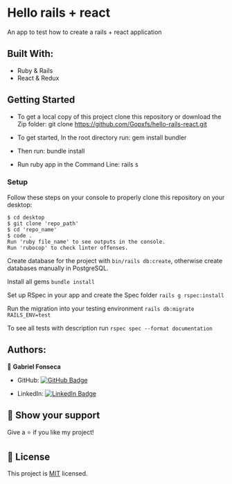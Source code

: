 # Hello rails + react
An app to test how to create a rails + react application

## Built With:

- Ruby & Rails
- React & Redux

## Getting Started
- To get a local copy of this project clone this repository or download the Zip folder:
git clone https://github.com/Gopxfs/hello-rails-react.git

- To get started, In the root directory run:
gem install bundler

- Then run:
bundle install

- Run ruby app in the Command Line:
rails s

### Setup

Follow these steps on your console to properly clone this repository on your desktop:

```
$ cd desktop
$ git clone 'repo_path'
$ cd 'repo_name'
$ code .
Run 'ruby file_name' to see outputs in the console.
Run 'rubocop' to check linter offenses.
```

Create database for the project with `bin/rails db:create`, otherwise create databases manually in PostgreSQL.

Install all gems `bundle install`

Set up RSpec in your app and create the Spec folder `rails g rspec:install`

Run the migration into your testing environment `rails db:migrate RAILS_ENV=test`

To see all tests with description run `rspec spec --format documentation`

## Authors:
👤 **Gabriel Fonseca**

- GitHub: [![GitHub Badge](https://img.shields.io/badge/-Gopxfs-white?logo=GitHub&logoColor=181717&style=plastic)](https://github.com/Gopxfs)

- LinkedIn: [![LinkedIn Badge](https://img.shields.io/badge/-GabrielFonseca-white?logo=LinkedIn&logoColor=1DA1F2&style=plastic)](https://www.linkedin.com/in/gabriel-fonseca-sales/)

## :star2: Show your support

Give a :star: if you like my project!

## :pencil: License

This project is [MIT](https://github.com/Gopxfs/hello-rails-react/blob/dev/LICENSE) licensed.
